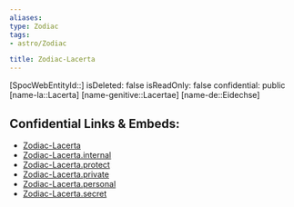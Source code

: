 ```yaml
---
aliases: 
type: Zodiac
tags:
- astro/Zodiac

title: Zodiac-Lacerta
---
```

[SpocWebEntityId::]
isDeleted: false
isReadOnly: false
confidential: public
[name-la::Lacerta]
[name-genitive::Lacertae]
[name-de::Eidechse]


## Confidential Links & Embeds: 
- [Zodiac-Lacerta](../../../_public/astro/Zodiac/Zodiac-Lacerta.md) 
- [Zodiac-Lacerta.internal](../../../_internal/astro/Zodiac/Zodiac-Lacerta.internal.md) 
- [Zodiac-Lacerta.protect](../../../_protect/astro/Zodiac/Zodiac-Lacerta.protect.md) 
- [Zodiac-Lacerta.private](../../../_private/astro/Zodiac/Zodiac-Lacerta.private.md) 
- [Zodiac-Lacerta.personal](../../../_personal/astro/Zodiac/Zodiac-Lacerta.personal.md) 
- [Zodiac-Lacerta.secret](../../../_secret/astro/Zodiac/Zodiac-Lacerta.secret.md) 
